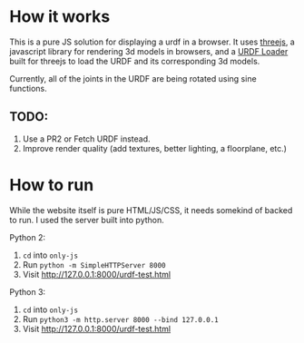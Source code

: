 # How it works
This is a pure JS solution for displaying a urdf in a browser. It uses [threejs](https://threejs.org/), a javascript library for rendering 3d models in browsers, and a [URDF Loader](https://github.com/gkjohnson/urdf-loaders) built for threejs to load the URDF and its corresponding 3d models.

Currently, all of the joints in the URDF are being rotated using sine functions.

## TODO:
1. Use a PR2 or Fetch URDF instead.
2. Improve render quality (add textures, better lighting, a floorplane, etc.)

# How to run
While the website itself is pure HTML/JS/CSS, it needs somekind of backed to run. I used the server built into python.

Python 2:
1. `cd` into `only-js`
2. Run `python -m SimpleHTTPServer 8000`
3. Visit http://127.0.0.1:8000/urdf-test.html

Python 3:
1. `cd` into `only-js`
2. Run `python3 -m http.server 8000 --bind 127.0.0.1`
3. Visit http://127.0.0.1:8000/urdf-test.html